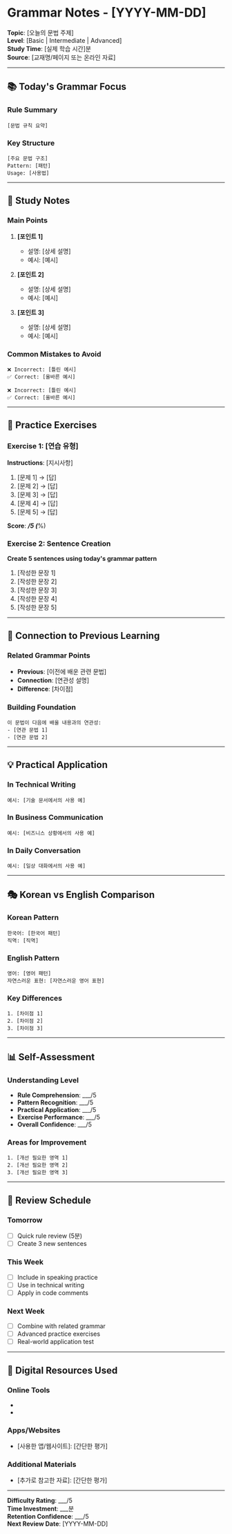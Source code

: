 # Grammar Notes - [YYYY-MM-DD]

**Topic**: [오늘의 문법 주제]  
**Level**: [Basic | Intermediate | Advanced]  
**Study Time**: [실제 학습 시간]분  
**Source**: [교재명/페이지 또는 온라인 자료]

---

## 📚 Today's Grammar Focus

### Rule Summary
```
[문법 규칙 요약]
```

### Key Structure
```
[주요 문법 구조]
Pattern: [패턴]
Usage: [사용법]
```

---

## 📝 Study Notes

### Main Points
1. **[포인트 1]**
   - 설명: [상세 설명]
   - 예시: [예시]

2. **[포인트 2]**
   - 설명: [상세 설명]  
   - 예시: [예시]

3. **[포인트 3]**
   - 설명: [상세 설명]
   - 예시: [예시]

### Common Mistakes to Avoid
```
❌ Incorrect: [틀린 예시]
✅ Correct: [올바른 예시]

❌ Incorrect: [틀린 예시]
✅ Correct: [올바른 예시]
```

---

## 🎯 Practice Exercises

### Exercise 1: [연습 유형]
**Instructions**: [지시사항]

1. [문제 1] → [답]
2. [문제 2] → [답]
3. [문제 3] → [답]
4. [문제 4] → [답]
5. [문제 5] → [답]

**Score**: ___/5 (___%)

### Exercise 2: Sentence Creation
**Create 5 sentences using today's grammar pattern**

1. [작성한 문장 1]
2. [작성한 문장 2]
3. [작성한 문장 3]
4. [작성한 문장 4]
5. [작성한 문장 5]

---

## 🔗 Connection to Previous Learning

### Related Grammar Points
- **Previous**: [이전에 배운 관련 문법]
- **Connection**: [연관성 설명]
- **Difference**: [차이점]

### Building Foundation
```
이 문법이 다음에 배울 내용과의 연관성:
- [연관 문법 1]
- [연관 문법 2]
```

---

## 💡 Practical Application

### In Technical Writing
```
예시: [기술 문서에서의 사용 예]
```

### In Business Communication  
```
예시: [비즈니스 상황에서의 사용 예]
```

### In Daily Conversation
```
예시: [일상 대화에서의 사용 예]
```

---

## 🎭 Korean vs English Comparison

### Korean Pattern
```
한국어: [한국어 패턴]
직역: [직역]
```

### English Pattern
```
영어: [영어 패턴]
자연스러운 표현: [자연스러운 영어 표현]
```

### Key Differences
```
1. [차이점 1]
2. [차이점 2]
3. [차이점 3]
```

---

## 📊 Self-Assessment

### Understanding Level
- **Rule Comprehension**: ___/5
- **Pattern Recognition**: ___/5  
- **Practical Application**: ___/5
- **Exercise Performance**: ___/5
- **Overall Confidence**: ___/5

### Areas for Improvement
```
1. [개선 필요한 영역 1]
2. [개선 필요한 영역 2]
3. [개선 필요한 영역 3]
```

---

## 🔄 Review Schedule

### Tomorrow
- [ ] Quick rule review (5분)
- [ ] Create 3 new sentences

### This Week  
- [ ] Include in speaking practice
- [ ] Use in technical writing
- [ ] Apply in code comments

### Next Week
- [ ] Combine with related grammar
- [ ] Advanced practice exercises
- [ ] Real-world application test

---

## 📱 Digital Resources Used

### Online Tools
- [사용한 온라인 도구 1]: [URL]
- [사용한 온라인 도구 2]: [URL]

### Apps/Websites
- [사용한 앱/웹사이트]: [간단한 평가]

### Additional Materials
- [추가로 참고한 자료]: [간단한 평가]

---

**Difficulty Rating**: ___/5  
**Time Investment**: ___분  
**Retention Confidence**: ___/5  
**Next Review Date**: [YYYY-MM-DD]